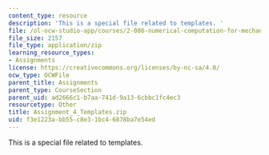 ```yaml
---
content_type: resource
description: 'This is a special file related to templates. '
file: /ol-ocw-studio-app/courses/2-086-numerical-computation-for-mechanical-engineers-spring-2013/f3e1223abb55c8e31bc46878ba7e54ed_Assignment_4_Templates.zip
file_size: 2157
file_type: application/zip
learning_resource_types:
- Assignments
license: https://creativecommons.org/licenses/by-nc-sa/4.0/
ocw_type: OCWFile
parent_title: Assignments
parent_type: CourseSection
parent_uid: ad2666c1-b7aa-741d-9a13-6cbbc1fc4ec3
resourcetype: Other
title: Assignment_4_Templates.zip
uid: f3e1223a-bb55-c8e3-1bc4-6878ba7e54ed
---
```

This is a special file related to templates. 